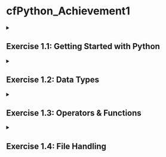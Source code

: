 # cfPython_Achievement1
<!--
 _Note to viewer: The majority of this project is using Windows and Command Prompt_


## Table of Contents

1. [Exercise 1.1](#task1)
2. [Exercise 1.2](#task2)

-->

<details>
<summary><h2>Exercise 1.1: Getting Started with Python <a name="task1"></a></h2></summary>
 
#### Install Python
Check if you already have Python installed by entering `python --version` in your terminal. If you do not already have Python installed, follow the instructions provided at https://www.python.org/downloads/. _this project was made using **Python 3.8.7**_

   ![Step 1](./Exercise_1.1/step_1.png)

Create your virtual environment using `mkvirtualenv <your_env_name`

   ![Step 1](./Exercise_1.1/step_2.png)

Create an add.py Python file in Visual Studio Code (or your preferred text editor).
Your _add_ function should define two variables that a user can input when prompted. The function will add the values together and output a statement.

```python
monday_steps = int(input("How many steps did you take on Monday?"))
tuesday_steps = int(input("How many steps did you take on Tuesday?"))

total_steps = monday_steps + tuesday_steps

print("You have taken ", f"{total_steps:,}", " steps so far this week. Keep it up!")
```
Now test your function in your terminal. 
In your Windows Command Prompt, and in your environment, cd to the folder your Python script is in.

```
C:\Users\username> workon <your_environment_name>
(<your_environment_name>) C:\Users\username> cd .\path\to\script
(<your_environment_name>) C:\Users\username\path\to\script> python add.py
```
![Step 3 and 4](./Exercise_1.1/step_3and4.png)

In order to allow your script to run across environments, you can add a requirements.txt file.
This file automatically installs required packages in any other environment you want to run your script in.

```
# use 'pip freeze' to record your environment's current package list, and add to a requirements.txt file
(<your_environment_name>) C:\Users\username> pip freeze > requirements.txt

# deactivate your original environment and create a new one
(<your_environment_name>) C:\Users\username> deactivate
C:\Users\username> mkvirtualenv <your_environment_name>_copy

#install requirements.txt to new environment
(<your_environment_name>_copy) C:\Users\username> pip install -r requirements.txt
```
![Step 5](./Exercise_1.1/step_5.png)

</details>

<!--------------------------------------------------------------------------------------------------------------------------------------------->
<!--------------------------------------------------------------------------------------------------------------------------------------------->

<details>
<summary><h2>Exercise 1.2: Data Types<a name="task2"></a></h2></summary>

First, open an iPython shell in your working environment.

#### Create a Dictionary
In your iPython shell, create a *dictionary* structure for your first recipe, called `recipe_1`.
Here, our structure is made up of keys and values to make a `Tea` (str), that will take `5` minutes to make (int), and will contains a `list` of three ingredients.

![Step 1and2](./Exercise_1.2/step_1and2.png)

A *dictionary* structure is going to be used for making this recipe app, as the app will require the flexibility to easily modify recipes. Dictionaries are also composed of key/value pairs, which sets up our app for what it needs: the `keys` are the “name”, “cooking_time”, and “ingredients”.  All of these keys need to be paired with `values` which is the specific information of recipe that the user will refer to.

#### Create a List
Create an outer structure called `all_recipes`
Use `append()` to add your dictionary, recipe_1, to the list.

![Step 3](./Exercise_1.2/step_3.png)

A _list_ is used in this case as it creates a sequential and dynamic structure of our recipes, and will allow us to easily access each individual element through indexing.


#### Add More Recipes
Follow the same steps to add four more recipes...

![Step 4](./Exercise_1.2/step_4.png)

Add the rest of the dictionaries to your all_recipes list

![Step 4.2](./Exercise_1.2/step_4.2.png)

#### Print Contents
Once you have all your recipes added to the list, print out each recipe's ingredients as five different lists.

![Step 5](./Exercise_1.2/step_5.png)

</details>

<!--------------------------------------------------------------------------------------------------------------------------------------------->
<!--------------------------------------------------------------------------------------------------------------------------------------------->


<details>
<summary><h2>Exercise 1.3: Operators & Functions</h2></summary>

### Using operators and functions to display user inputs

_Step 1_<br>
Open a code editor. This example uses Visual Studio Code.

_Step 2_<br>
Create two empty lists: one called `recipes_list`, and one called `ingredients_list`

![Step 1 and 2](./Exercise_1.3/step_1and2.png)


_Step 3_<br>
Define a function called `take_recipe`
This function should call for several user inputs: a recipe’s name (string), the amount of time to cook the recipe (integer), and a list of ingredients that the recipe will call for.
Next, create a dictionary called `recipe` that will store these variables as key/value pairs.

![Step 3](./Exercise_1.3/step_3.png)


_Step 4_<br>
Prompt the user to input how many recipes they want to add. This integer will be stored to `n`.

![Step 4](./Exercise_1.3/step_4.png)


_Step 5_<br>
Create a *for loop* that will iterate through the number of recipes indicated by the user in step 4. This for loop will check if an ingredient entered by the user is already in the ingredients_list. If it is not, the new ingredient will be appended to the ingredients_list. Each new recipe is appended to the recipes_list.

![Step 5](./Exercise_1.3/step_5.png)


_Step 6, Part 1_<br>
Create a *for loop* that will check boolean logic of each recipe according to if/and statements. Four different scenarios are checked to determine the recipe’s level of difficulty.
`if` the recipe’s cooking time is _less than 10_ minutes `and` the length of ingredients in the list is _less than 4_, set difficulty to *Easy*
`if` the recipe’s cooking time is _less than 10_ minutes `and` the length of ingredients in the list is _greater than or equal to 4_, set difficulty to *Medium*
`if` the recipe’s cooking time is _greater than or equal to 10_ minutes `and` the length of ingredients in the list is _less than 4_, set difficulty to *Intermediate*
`if` the recipe’s cooking time is _greater than or equal to 10_ minutes `and` the length of ingredients in the list is _greater than 4_, set difficulty to *Hard*

![Step 6.1](./Exercise_1.3/step_6.1.png)

_Step 6, Part 2_<br>
Create a for loop that will iterate through each recipe in the recipes_list, and print the recipe’s name, the cooking time, the ingredients needed (as another for loop to loop through the list of ingredients), and the level of difficulty.

![Step 6.2](./Exercise_1.3/step_6.2.png)


_Step 7_<br>
Create a function called `display_ingredients` that will show all the ingredients available across all recipes. The list needs to be alphabetized, which can be done using Python’s built-in `sort()`.
The function then will loop through the alphabetized list of ingredients and print each one, once the function is called using `display_ingredients()`.

![Step 7](./Exercise_1.3/step_7.png)


<h3>Check your work</h3>
In Visual Studio Code, press the “play button” in the top right-hand corner of your screen. This will open up your terminal and begin prompting for user input. This will be a great place to double check for any errors in your code.

![Check your work 1](./Exercise_1.3/check_work_1.png)

Once you’ve input everything it asks for, your results will show immediately.
Play with formatting to make your output easier to read.

_example:_

![Check your work 2](./Exercise_1.3/check_work_2.png)

</details>

<!--------------------------------------------------------------------------------------------------------------------------------------------->
<!--------------------------------------------------------------------------------------------------------------------------------------------->

<details>
<summary><h2>Exercise 1.4: File Handling</h2></summary>

### Create `recipe_input.py`

This script will load and store data into a binary file based on user input.<br>
Later, the stored data will be accessed by another script: `recipe_search.py`

 _Step 1_<br>
`import pickle` in order to work with binary files

![Step 1](./Exercise_1.4/part1_step1.png)


_Step 2_<br>
Define a function called `take_recipe()`<br>
This is where user inputs will put together the recipes.
Recipes should include:
1. a recipe name
2. cooking time
3. necessary ingredients
4. a level of difficulty (to be defined in another function)

![Step 2](./Exercise_1.4/part1_step2.png)


_Step 3_<br>
Level of difficulty is first calculated with another function, called `calc_difficulty`<br>
Difficulty is identified by the `cooking_time` and number of `ingredients`
The levels are returned as `Easy`, `Medium`, `Intermediate`, or `Hard`

![Step 3](./Exercise_1.4/part1_step3.png)

All of these values should be added to a dictionary for later use.


_Step 4_<br>
Now we begin with the main code.
Define a `try-except-else-finally` block
1. `Try` a block of code where an error might occur. In this case, we will `try` opening a binary file named by the user, and load contents to it using the `pickle` module. 

![Step 4](./Exercise_1.4/part1_step4a.png)

2. If there is no file by the name the user input, the `except` block will display a `FileNotFoundError` message to the user. The script will create a file named with what the user input.
3. Other errors are handled with another `except` block
4. `Finally` the script extracts the values from the dictionary into two lists: `recipes_list` and `all_ingredients`

![Step 4](./Exercise_1.4/part1_step4b.png)


_Step 5_<br>
A for loop will loop through the number of recipes that the user enters and call the `take_recipe()` function.
It will add each new recipe to the `recipes_list` dictionary. It will also loop through existing ingredients in the `all_ingredients` dictionary and will add any new ingredients that do not already exist.

![Step 5](./Exercise_1.4/part1_step5.png)


_Step 6_<br>
The updated `recipes_list` and `all_ingredients` are added to a dictionary named `data`

![Step 6](./Exercise_1.4/part1_step6.png)

_Step 7_<br>
Use the pickle module to write the updated data to the user-defined file
![Step 7](./Exercise_1.4/part1_step7.png)





